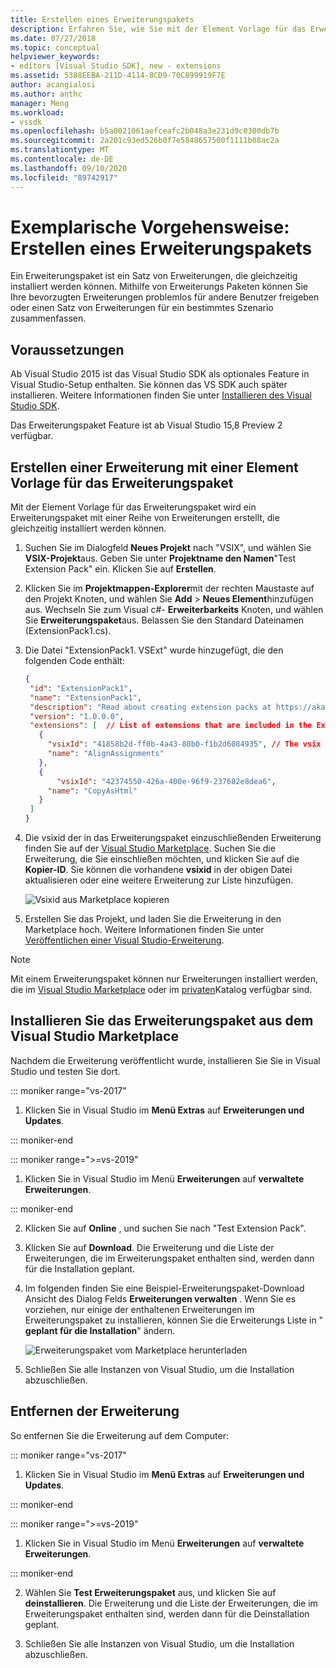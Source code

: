 ```yaml
---
title: Erstellen eines Erweiterungspakets
description: Erfahren Sie, wie Sie mit der Element Vorlage für das Erweiterungspaket ein Erweiterungspaket erstellen.
ms.date: 07/27/2018
ms.topic: conceptual
helpviewer_keywords:
- editors [Visual Studio SDK], new - extensions
ms.assetid: 5388EEBA-211D-4114-8CD9-70C899919F7E
author: acangialosi
ms.author: anthc
manager: Meng
ms.workload:
- vssdk
ms.openlocfilehash: b5a0021061aefceafc2b048a3e231d9c0300db7b
ms.sourcegitcommit: 2a201c93ed526b0f7e5848657500f1111b08ac2a
ms.translationtype: MT
ms.contentlocale: de-DE
ms.lasthandoff: 09/10/2020
ms.locfileid: "89742917"
---
```

# <a name="walkthrough-create-an-extension-pack"></a>Exemplarische Vorgehensweise: Erstellen eines Erweiterungspakets

Ein Erweiterungspaket ist ein Satz von Erweiterungen, die gleichzeitig installiert werden können. Mithilfe von Erweiterungs Paketen können Sie Ihre bevorzugten Erweiterungen problemlos für andere Benutzer freigeben oder einen Satz von Erweiterungen für ein bestimmtes Szenario zusammenfassen.

## <a name="prerequisites"></a>Voraussetzungen

Ab Visual Studio 2015 ist das Visual Studio SDK als optionales Feature in Visual Studio-Setup enthalten. Sie können das VS SDK auch später installieren. Weitere Informationen finden Sie unter [Installieren des Visual Studio SDK](../extensibility/installing-the-visual-studio-sdk.md).

Das Erweiterungspaket Feature ist ab Visual Studio 15,8 Preview 2 verfügbar.

## <a name="create-an-extension-with-an-extension-pack-item-template"></a>Erstellen einer Erweiterung mit einer Element Vorlage für das Erweiterungspaket

Mit der Element Vorlage für das Erweiterungspaket wird ein Erweiterungspaket mit einer Reihe von Erweiterungen erstellt, die gleichzeitig installiert werden können.

1. Suchen Sie im Dialogfeld **Neues Projekt** nach "VSIX", und wählen Sie **VSIX-Projekt**aus. Geben Sie unter **Projektname den Namen**"Test Extension Pack" ein. Klicken Sie auf **Erstellen**.

2. Klicken Sie im **Projektmappen-Explorer**mit der rechten Maustaste auf den Projekt Knoten, und wählen Sie **Add**  >  **Neues Element**hinzufügen aus. Wechseln Sie zum Visual c#- **Erweiterbarkeits** Knoten, und wählen Sie **Erweiterungspaket**aus. Belassen Sie den Standard Dateinamen (ExtensionPack1.cs).

3. Die Datei "ExtensionPack1. VSExt" wurde hinzugefügt, die den folgenden Code enthält:

   ```json
   {
    "id": "ExtensionPack1",
    "name": "ExtensionPack1",
    "description": "Read about creating extension packs at https://aka.ms/vsextpack",
    "version": "1.0.0.0",
    "extensions": [  // List of extensions that are included in the Extension Pack.
      {
        "vsixId": "41858b2d-ff0b-4a43-80b0-f1b2d6084935", // The vsix id of the extension you want to   include.
        "name": "AlignAssignments"
      },
      {
          "vsixId": "42374550-426a-400e-96f9-237682e8dea6",
        "name": "CopyAsHtml"
      }
    ]
   }
   ```

4. Die vsixid der in das Erweiterungspaket einzuschließenden Erweiterung finden Sie auf der [Visual Studio Marketplace](https://marketplace.visualstudio.com/). Suchen Sie die Erweiterung, die Sie einschließen möchten, und klicken Sie auf die **Kopier-ID**. Sie können die vorhandene **vsixid** in der obigen Datei aktualisieren oder eine weitere Erweiterung zur Liste hinzufügen.

    ![Vsixid aus Marketplace kopieren](media/vsixid-marketplace.png)

5. Erstellen Sie das Projekt, und laden Sie die Erweiterung in den Marketplace hoch. Weitere Informationen finden Sie unter [Veröffentlichen einer Visual Studio-Erweiterung](../extensibility/walkthrough-publishing-a-visual-studio-extension.md).

> [!NOTE]
> Mit einem Erweiterungspaket können nur Erweiterungen installiert werden, die im [Visual Studio Marketplace](https://marketplace.visualstudio.com/) oder im [privaten](../extensibility/how-to-create-an-atom-feed-for-a-private-gallery.md)Katalog verfügbar sind.

## <a name="install-the-extension-pack-from-the-visual-studio-marketplace"></a>Installieren Sie das Erweiterungspaket aus dem Visual Studio Marketplace

Nachdem die Erweiterung veröffentlicht wurde, installieren Sie Sie in Visual Studio und testen Sie dort.

::: moniker range="vs-2017"

1. Klicken Sie in Visual Studio im **Menü Extras** auf **Erweiterungen und Updates**.

::: moniker-end

::: moniker range=">=vs-2019"

1. Klicken Sie in Visual Studio im Menü **Erweiterungen** auf **verwaltete Erweiterungen**.

::: moniker-end

2. Klicken Sie auf **Online** , und suchen Sie nach "Test Extension Pack".

3. Klicken Sie auf **Download**. Die Erweiterung und die Liste der Erweiterungen, die im Erweiterungspaket enthalten sind, werden dann für die Installation geplant.

4. Im folgenden finden Sie eine Beispiel-Erweiterungspaket-Download Ansicht des Dialog Felds **Erweiterungen verwalten** . Wenn Sie es vorziehen, nur einige der enthaltenen Erweiterungen im Erweiterungspaket zu installieren, können Sie die Erweiterungs Liste in " **geplant für die Installation**" ändern.

    ![Erweiterungspaket vom Marketplace herunterladen](media/vside-extensionpack.png)

5. Schließen Sie alle Instanzen von Visual Studio, um die Installation abzuschließen.

## <a name="remove-the-extension"></a>Entfernen der Erweiterung

So entfernen Sie die Erweiterung auf dem Computer:

::: moniker range="vs-2017"

1. Klicken Sie in Visual Studio im **Menü Extras** auf **Erweiterungen und Updates**.

::: moniker-end

::: moniker range=">=vs-2019"

1. Klicken Sie in Visual Studio im Menü **Erweiterungen** auf **verwaltete Erweiterungen**.

::: moniker-end

2. Wählen Sie **Test Erweiterungspaket** aus, und klicken Sie auf **deinstallieren**. Die Erweiterung und die Liste der Erweiterungen, die im Erweiterungspaket enthalten sind, werden dann für die Deinstallation geplant.

3. Schließen Sie alle Instanzen von Visual Studio, um die Installation abzuschließen.
